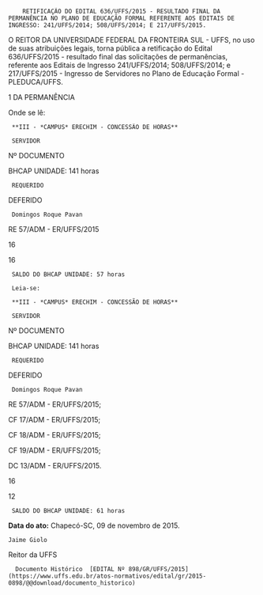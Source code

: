        RETIFICAÇÃO DO EDITAL 636/UFFS/2015 - RESULTADO FINAL DA PERMANÊNCIA NO PLANO DE EDUCAÇÃO FORMAL REFERENTE AOS EDITAIS DE INGRESSO: 241/UFFS/2014; 508/UFFS/2014; E 217/UFFS/2015.  

O REITOR DA UNIVERSIDADE FEDERAL DA FRONTEIRA SUL - UFFS, no uso de suas atribuições legais, torna pública a retificação do Edital 636/UFFS/2015 - resultado final das solicitações de permanências, referente aos Editais de Ingresso 241/UFFS/2014; 508/UFFS/2014; e 217/UFFS/2015 - Ingresso de Servidores no Plano de Educação Formal - PLEDUCA/UFFS.

 1 DA PERMANÊNCIA

 Onde se lê:

     **III - *CAMPUS* ERECHIM - CONCESSÃO DE HORAS**

     SERVIDOR

   Nº DOCUMENTO

   BHCAP UNIDADE: 141 horas

     REQUERIDO

   DEFERIDO

     Domingos Roque Pavan

   RE 57/ADM - ER/UFFS/2015

   16

   16

     SALDO DO BHCAP UNIDADE: 57 horas

     Leia-se:

     **III - *CAMPUS* ERECHIM - CONCESSÃO DE HORAS**

     SERVIDOR

   Nº DOCUMENTO

   BHCAP UNIDADE: 141 horas

     REQUERIDO

   DEFERIDO

     Domingos Roque Pavan

   RE 57/ADM - ER/UFFS/2015;

 CF 17/ADM - ER/UFFS/2015;

 CF 18/ADM - ER/UFFS/2015;

 CF 19/ADM - ER/UFFS/2015;

 DC 13/ADM - ER/UFFS/2015.

   16

   12

     SALDO DO BHCAP UNIDADE: 61 horas

      

   **Data do ato:** Chapecó-SC, 09 de novembro de 2015.   
 

    Jaime Giolo   
 Reitor da UFFS 

      Documento Histórico  [EDITAL Nº 898/GR/UFFS/2015](https://www.uffs.edu.br/atos-normativos/edital/gr/2015-0898/@@download/documento_historico)     
      